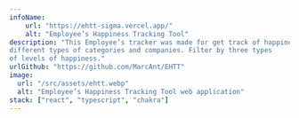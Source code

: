 ```yaml
---
infoName: 
    url: "https://ehtt-sigma.vercel.app/"
    alt: "Employee’s Happiness Tracking Tool"
description: "This Employee’s tracker was made for get track of happiness, simulating
different types of categories and companies. Filter by three types 
of levels of happiness."
urlGithub: "https://github.com/MarcAnt/EHTT"
image:
  url: "/src/assets/ehtt.webp"
  alt: "Employee’s Happiness Tracking Tool web application"
stack: ["react", "typescript", "chakra"]
---
```

